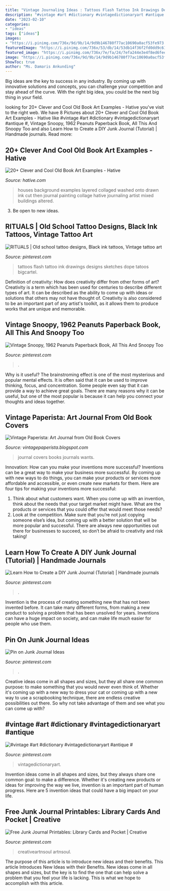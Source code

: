 ```yaml
---
title: "Vintage Journaling Ideas : Tattoos Flash Tattoo Ink Drawings Designs Sketches Dope Tatoos Bigcartel"
description: "#vintage #art #dictionary #vintagedictionaryart #antique #"
date: "2023-02-10"
categories:
- "ideas"
tags: ["ideas"]
images:
- "https://i.pinimg.com/736x/9d/9b/14/9d9b146780f77ac10690a0acf53fe973.jpg"
featuredImage: "https://i.pinimg.com/736x/53/db/14/53db14f36f2fd0dd9c6111b3e9e04b3d--snoopy-peanuts.jpg"
featured_image: "https://i.pinimg.com/736x/7e/fa/24/7efa244e3e4f8ed6fee2c9ca32a3c323.jpg"
image: "https://i.pinimg.com/736x/9d/9b/14/9d9b146780f77ac10690a0acf53fe973.jpg"
ShowToc: true
author: "Ms. Damaris Ankunding"
---
```



Big ideas are the key to success in any industry. By coming up with innovative solutions and concepts, you can challenge your competition and stay ahead of the curve. With the right big idea, you could be the next big thing in your field.

	

		
looking for 20+ Clever and Cool Old Book Art Examples - Hative you've visit to the right web. We have 8 Pictures about 20+ Clever and Cool Old Book Art Examples - Hative like #vintage #art #dictionary #vintagedictionaryart #antique #, Vintage Snoopy, 1962 Peanuts Paperback Book, All This And Snoopy Too and also Learn How to Create a DIY Junk Journal (Tutorial) | Handmade journals. Read more:
		
    
## 20+ Clever And Cool Old Book Art Examples - Hative

<img loading=lazy src="http://hative.com/wp-content/uploads/2014/05/old-book-art/6-houses-on-book-pages.jpg" onerror="this.onerror=null;this.src='https://tse4.mm.bing.net/th?id=OIP.aaeoNGnXHmLl1InJ5tNpJQHaMC&amp;pid=15.1';" alt="20+ Clever and Cool Old Book Art Examples - Hative">

_Source: hative.com_

>houses background examples layered collaged washed onto drawn ink cut then journal painting collage hative journaling artist mixed buildings altered. 

	

3. Be open to new ideas.

    
## RITUALS | Old School Tattoo Designs, Black Ink Tattoos, Vintage Tattoo Art

<img loading=lazy src="https://i.pinimg.com/736x/23/96/25/23962584665df9c263cd50c0ec4839d0.jpg" onerror="this.onerror=null;this.src='https://tse1.mm.bing.net/th?id=OIP.O493uRDIQL0im9drDAPX9wHaKa&amp;pid=15.1';" alt="RITUALS | Old school tattoo designs, Black ink tattoos, Vintage tattoo art">

_Source: pinterest.com_

>tattoos flash tattoo ink drawings designs sketches dope tatoos bigcartel. 

	

Definition of creativity: How does creativity differ from other forms of art?
Creativity is a term which has been used for centuries to describe different types of art. It can be described as the ability to come up with ideas or solutions that others may not have thought of. Creativity is also considered to be an important part of any artist's toolkit, as it allows them to produce works that are unique and memorable.

    
## Vintage Snoopy, 1962 Peanuts Paperback Book, All This And Snoopy Too

<img loading=lazy src="https://i.pinimg.com/736x/53/db/14/53db14f36f2fd0dd9c6111b3e9e04b3d--snoopy-peanuts.jpg" onerror="this.onerror=null;this.src='https://tse2.mm.bing.net/th?id=OIP.Bf_JXopGjJKfM7MjjD4SuQHaJ6&amp;pid=15.1';" alt="Vintage Snoopy, 1962 Peanuts Paperback Book, All This And Snoopy Too">

_Source: pinterest.com_

>. 

	

Why is it useful?
The brainstroming effect is one of the most mysterious and popular mental effects. It is often said that it can be used to improve thinking, focus, and concentration. Some people even say that it can provide a way to achieve great goals. There are many reasons why it can be useful, but one of the most popular is because it can help you connect your thoughts and ideas together.

    
## Vintage Paperista: Art Journal From Old Book Covers

<img loading=lazy src="https://4.bp.blogspot.com/-5aExZWSY-bo/T3eUX1oqAwI/AAAAAAAABYI/vFCq6HI7P8s/s1600/DSCF4827.JPG" onerror="this.onerror=null;this.src='https://tse3.mm.bing.net/th?id=OIP.-8bUPozPhb8EAPWTQfbwvAHaLG&amp;pid=15.1';" alt="Vintage Paperista: Art Journal from Old Book Covers">

_Source: vintagepaperista.blogspot.com_

>journal covers books journals wants. 

	

Innovation: How can you make your inventions more successful?
Inventions can be a great way to make your business more successful. By coming up with new ways to do things, you can make your products or services more affordable and accessible, or even create new markets for them. Here are four tips for making your inventions more successful:
1. Think about what customers want. When you come up with an invention, think about the needs that your target market might have. What are the products or services that you could offer that would meet those needs?
2. Look at the competition. Make sure that you’re not just copying someone else’s idea, but coming up with a better solution that will be more popular and successful. There are always new opportunities out there for businesses to succeed, so don’t be afraid to creativity and risk taking!

    
## Learn How To Create A DIY Junk Journal (Tutorial) | Handmade Journals

<img loading=lazy src="https://i.pinimg.com/736x/7e/fa/24/7efa244e3e4f8ed6fee2c9ca32a3c323.jpg" onerror="this.onerror=null;this.src='https://tse4.mm.bing.net/th?id=OIP.Vo68JQWpr651zgfR9BStdgHaHa&amp;pid=15.1';" alt="Learn How to Create a DIY Junk Journal (Tutorial) | Handmade journals">

_Source: pinterest.com_

>. 

	

Invention is the process of creating something new that has not been invented before. It can take many different forms, from making a new product to solving a problem that has been unsolved for years. Inventions can have a huge impact on society, and can make life much easier for people who use them.

    
## Pin On Junk Journal Ideas

<img loading=lazy src="https://i.pinimg.com/originals/53/5d/33/535d33c2e226fddfd124659176fca1b2.jpg" onerror="this.onerror=null;this.src='https://tse1.mm.bing.net/th?id=OIP.iKA0J8NWSh9ykANIQ2jxLQHaK5&amp;pid=15.1';" alt="Pin on Junk Journal Ideas">

_Source: pinterest.com_

>. 

	

Creative ideas come in all shapes and sizes, but they all share one common purpose: to make something that you would never even think of. Whether it's coming up with a new way to dress your cat or coming up with a new way to use a scrapbooking technique, there are endless creative possibilities out there. So why not take advantage of them and see what you can come up with?

    
## #vintage #art #dictionary #vintagedictionaryart #antique #

<img loading=lazy src="https://i.pinimg.com/originals/f7/de/21/f7de21784952eb1ef4808c7406226453.jpg" onerror="this.onerror=null;this.src='https://tse4.mm.bing.net/th?id=OIP.LndABRQjYNO48-yWnXQEFAHaKr&amp;pid=15.1';" alt="#vintage #art #dictionary #vintagedictionaryart #antique #">

_Source: pinterest.com_

>vintagedictionaryart. 

	

Invention ideas come in all shapes and sizes, but they always share one common goal: to make a difference. Whether it's creating new products or ideas for improving the way we live, invention is an important part of human progress. Here are 5 invention ideas that could have a big impact on your life.

    
## Free Junk Journal Printables: Library Cards And Pocket | Creative

<img loading=lazy src="https://i.pinimg.com/736x/9d/9b/14/9d9b146780f77ac10690a0acf53fe973.jpg" onerror="this.onerror=null;this.src='https://tse4.mm.bing.net/th?id=OIP.ZBXJw212X1mW7Tr41Jg9RwHaLH&amp;pid=15.1';" alt="Free Junk Journal Printables: Library Cards and Pocket | Creative">

_Source: pinterest.com_

>creativeartnsoul artnsoul. 

	

The purpose of this article is to introduce new ideas and their benefits.
This article Introduces New Ideas with their Benefits. New ideas come in all shapes and sizes, but the key is to find the one that can help solve a problem that you feel your life is lacking. This is what we hope to accomplish with this article.

